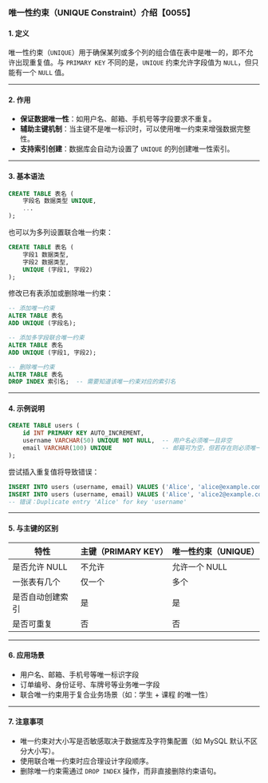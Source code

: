 ### 唯一性约束（UNIQUE Constraint）介绍【0055】

#### 1. **定义**

唯一性约束（`UNIQUE`）用于确保某列或多个列的组合值在表中是唯一的，即不允许出现重复值。与 `PRIMARY KEY` 不同的是，`UNIQUE` 约束允许字段值为 `NULL`，但只能有一个 `NULL` 值。

---

#### 2. **作用**

- **保证数据唯一性**：如用户名、邮箱、手机号等字段要求不重复。
- **辅助主键机制**：当主键不是唯一标识时，可以使用唯一约束来增强数据完整性。
- **支持索引创建**：数据库会自动为设置了 `UNIQUE` 的列创建唯一性索引。

---

#### 3. **基本语法**

```sql
CREATE TABLE 表名 (
    字段名 数据类型 UNIQUE,
    ...
);
```

也可以为多列设置联合唯一约束：

```sql
CREATE TABLE 表名 (
    字段1 数据类型,
    字段2 数据类型,
    UNIQUE (字段1, 字段2)
);
```

修改已有表添加或删除唯一约束：

```sql
-- 添加唯一约束
ALTER TABLE 表名
ADD UNIQUE (字段名);

-- 添加多字段联合唯一约束
ALTER TABLE 表名
ADD UNIQUE (字段1, 字段2);

-- 删除唯一约束
ALTER TABLE 表名
DROP INDEX 索引名;  -- 需要知道该唯一约束对应的索引名
```

---

#### 4. **示例说明**

```sql
CREATE TABLE users (
    id INT PRIMARY KEY AUTO_INCREMENT,
    username VARCHAR(50) UNIQUE NOT NULL,  -- 用户名必须唯一且非空
    email VARCHAR(100) UNIQUE              -- 邮箱可为空，但若存在则必须唯一
);
```

尝试插入重复值将导致错误：

```sql
INSERT INTO users (username, email) VALUES ('Alice', 'alice@example.com');
INSERT INTO users (username, email) VALUES ('Alice', 'alice2@example.com');
-- 错误：Duplicate entry 'Alice' for key 'username'
```

---

#### 5. **与主键的区别**

| 特性             | 主键（PRIMARY KEY） | 唯一性约束（UNIQUE） |
| ---------------- | ------------------- | -------------------- |
| 是否允许 NULL    | 不允许              | 允许一个 NULL        |
| 一张表有几个     | 仅一个              | 多个                 |
| 是否自动创建索引 | 是                  | 是                   |
| 是否可重复       | 否                  | 否                   |

---

#### 6. **应用场景**

- 用户名、邮箱、手机号等唯一标识字段
- 订单编号、身份证号、车牌号等业务唯一字段
- 联合唯一约束用于复合业务场景（如：学生 + 课程 的唯一性）

---

#### 7. **注意事项**

- 唯一约束对大小写是否敏感取决于数据库及字符集配置（如 MySQL 默认不区分大小写）。
- 使用联合唯一约束时应合理设计字段顺序。
- 删除唯一约束需通过 `DROP INDEX` 操作，而非直接删除约束语句。
